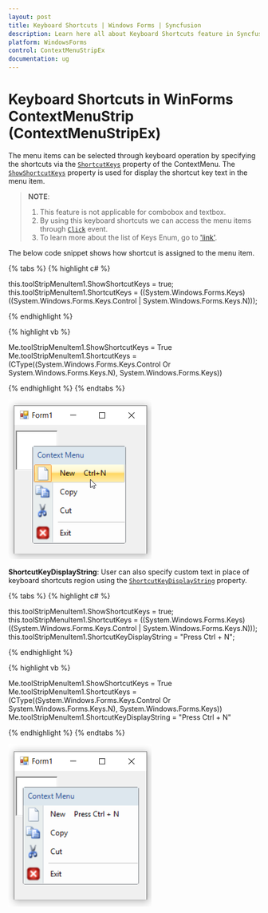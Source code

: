 ```yaml
---
layout: post
title: Keyboard Shortcuts | Windows Forms | Syncfusion
description: Learn here all about Keyboard Shortcuts feature in Syncfusion Windows Forms ContextMenuStrip (ContextMenuStripEx) control and more.
platform: WindowsForms
control: ContextMenuStripEx
documentation: ug
---
```


# Keyboard Shortcuts in WinForms ContextMenuStrip (ContextMenuStripEx)

The menu items can be selected through keyboard operation by specifying the shortcuts via the [`ShortcutKeys`](https://docs.microsoft.com/en-us/dotnet/api/system.windows.forms.toolstripmenuitem.shortcutkeys?redirectedfrom=MSDN&view=netframework-4.7.2#System_Windows_Forms_ToolStripMenuItem_ShortcutKeys) property of the ContextMenu. The [`ShowShortcutKeys`](https://docs.microsoft.com/en-us/dotnet/api/system.windows.forms.toolstripmenuitem.showshortcutkeys?redirectedfrom=MSDN&view=netframework-4.7.2#System_Windows_Forms_ToolStripMenuItem_ShowShortcutKeys) property is used for display the shortcut key text in the menu item.

>**NOTE**:        
> 1. This feature is not applicable for combobox and textbox.           
> 2. By using this keyboard shortcuts we can access the menu items through [`Click`](https://docs.microsoft.com/en-us/dotnet/api/system.windows.forms.toolstripitem.click?view=netframework-4.7.2) event.
> 3. To learn more about the list of Keys Enum, go to ['link'](https://docs.microsoft.com/en-us/dotnet/api/system.windows.forms.keys?view=net-5.0).


The below code snippet shows how shortcut is assigned to the menu item.

{% tabs %}
{% highlight c# %}

this.toolStripMenuItem1.ShowShortcutKeys = true;
this.toolStripMenuItem1.ShortcutKeys = ((System.Windows.Forms.Keys)((System.Windows.Forms.Keys.Control | System.Windows.Forms.Keys.N)));

{% endhighlight %}

{% highlight vb %}

Me.toolStripMenuItem1.ShowShortcutKeys = True
Me.toolStripMenuItem1.ShortcutKeys = (CType((System.Windows.Forms.Keys.Control Or System.Windows.Forms.Keys.N), System.Windows.Forms.Keys))

{% endhighlight %}
{% endtabs %}

![ShortcutKeys](Shortcut_Images/Shortcut.png)

**ShortcutKeyDisplayString**: User can also specify custom text in place of keyboard shortcuts region using the [`ShortcutKeyDisplayString`](https://docs.microsoft.com/en-us/dotnet/api/system.windows.forms.toolstripmenuitem.shortcutkeydisplaystring?redirectedfrom=MSDN&view=netframework-4.7.2#System_Windows_Forms_ToolStripMenuItem_ShortcutKeyDisplayString) property.

{% tabs %}
{% highlight c# %}

this.toolStripMenuItem1.ShowShortcutKeys = true;
this.toolStripMenuItem1.ShortcutKeys = ((System.Windows.Forms.Keys)((System.Windows.Forms.Keys.Control | System.Windows.Forms.Keys.N)));
this.toolStripMenuItem1.ShortcutKeyDisplayString = "Press Ctrl + N";

{% endhighlight %}

{% highlight vb %}

Me.toolStripMenuItem1.ShowShortcutKeys = True
Me.toolStripMenuItem1.ShortcutKeys = (CType((System.Windows.Forms.Keys.Control Or System.Windows.Forms.Keys.N), System.Windows.Forms.Keys))
Me.toolStripMenuItem1.ShortcutKeyDisplayString = "Press Ctrl + N"

{% endhighlight %}
{% endtabs %}

![ShortcutKeyDisplayString](Shortcut_Images/Shortcut1.png)

